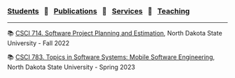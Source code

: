 
### [Students](stamlab.md) &nbsp;&nbsp;🌴&nbsp;&nbsp; [Publications](publications.md) &nbsp;&nbsp;🌴&nbsp;&nbsp; [Services](services.md) &nbsp;&nbsp;🌴&nbsp;&nbsp; [Teaching](teaching.md)
***

📚 <a href="https://catalog.ndsu.edu/course-catalog/descriptions/csci/" target="_blank">CSCI 714. Software Project Planning and Estimation</a>, North Dakota State University - Fall 2022

📚 <a href="https://catalog.ndsu.edu/course-catalog/descriptions/csci/" target="_blank">CSCI 783. Topics in Software Systems: Mobile Software Engineering</a>, North Dakota State University - Spring 2023